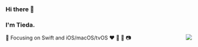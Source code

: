 ### Hi there 👋
### I'm Tieda. 

<img align="right" src="https://github-readme-stats.vercel.app/api?username=weitieda&show_icons=true&icon_color=CE1D2D&text_color=718096&bg_color=ffffff&hide_title=true" />

🎯 Focusing on Swift and iOS/macOS/tvOS
♥️ 🎹 🎸 📷
